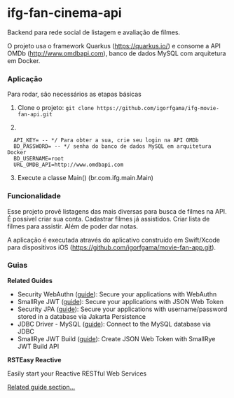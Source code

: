 # ifg-fan-cinema-api

Backend para rede social de listagem e avaliação de filmes.

O projeto usa o framework Quarkus (https://quarkus.io/) e consome a API OMDb (http://www.omdbapi.com), banco de dados MySQL com arquitetura em Docker.

### Aplicação

Para rodar, são necessários as etapas básicas
1. Clone o projeto: ```git clone https://github.com/igorfgama/ifg-movie-fan-api.git```

2.
```
  API_KEY= -- */ Para obter a sua, crie seu login na API OMDb
  BD_PASSWORD= -- */ senha do banco de dados MySQL em arquitetura Docker
  BD_USERNAME=root
  URL_OMDB_API=http://www.omdbapi.com
```
3. Execute a classe Main() (br.com.ifg.main.Main)

### Funcionalidade

Esse projeto provê listagens das mais diversas para busca de filmes na API. É possível criar sua conta. Cadastrar filmes já assistidos. Criar lista de filmes para assistir. Além de poder dar notas.

A aplicação é executada através do aplicativo construído em Swift/Xcode para dispositivos iOS (https://github.com/igorfgama/movie-fan-app.git).

### Guias

**Related Guides**

- Security WebAuthn ([guide](https://quarkus.io/guides/security-webauthn)): Secure your applications with WebAuthn
- SmallRye JWT ([guide](https://quarkus.io/guides/security-jwt)): Secure your applications with JSON Web Token
- Security JPA ([guide](https://quarkus.io/guides/security-getting-started)): Secure your applications with
  username/password stored in a database via Jakarta Persistence
- JDBC Driver - MySQL ([guide](https://quarkus.io/guides/datasource)): Connect to the MySQL database via JDBC
- SmallRye JWT Build ([guide](https://quarkus.io/guides/security-jwt-build)): Create JSON Web Token with SmallRye JWT
  Build API


**RSTEasy Reactive**

Easily start your Reactive RESTful Web Services

[Related guide section...](https://quarkus.io/guides/getting-started-reactive#reactive-jax-rs-resources)

